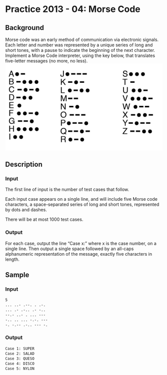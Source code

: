 # Practice 2013 - 04: Morse Code

## Background
Morse code was an early method of communication via electronic signals. Each
letter and number was represented by a unique series of long and short tones,
with a pause to indicate the beginning of the next character. Implement a Morse
Code interpreter, using the key below, that translates five-letter messages
(no more, no less).
![Diagram](/background.png?raw=true "Background")

## Description

### Input
The first line of input is the number of test cases that follow.

Each input case appears on a single line, and will include five Morse code
characters, a space-separated series of long and short tones, represented by
dots and dashes.

There will be at most 1000 test cases.

### Output
For each case, output the line “Case x:” where x is the case number, on a single
line. Then output a single space followed by an all-caps alphanumeric
representation of the message, exactly five characters in length.

## Sample
### Input
```
5
... ..- .--. . .-.
... .- .-.. .- -..
--.- ..- . ... ---
-.. .. ... -.-. ---
-. -.-- .-.. --- -.
```

### Output
```
Case 1: SUPER
Case 2: SALAD
Case 3: QUESO
Case 4: DISCO
Case 5: NYLON
```
